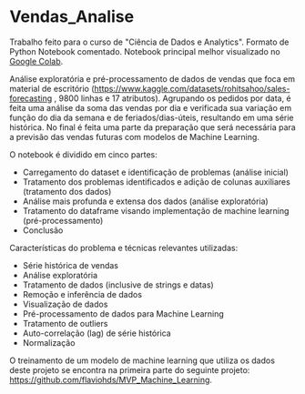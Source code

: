 # Vendas_Analise

Trabalho feito para o curso de "Ciência de Dados e Analytics". Formato de Python Notebook comentado. Notebook principal melhor visualizado no [Google Colab](https://colab.research.google.com/github/flaviohds/MVP_Vendas_Analise/blob/main/analise_vendas.ipynb).

Análise exploratória e pré-processamento de dados de vendas que foca em material de escritório (https://www.kaggle.com/datasets/rohitsahoo/sales-forecasting , 9800 linhas e 17 atributos). Agrupando os pedidos por data, é feita uma análise da soma das vendas por dia e verificada sua variação em função do dia da semana e de feriados/dias-úteis, resultando em uma série histórica. No final é feita uma parte da preparação que será necessária para a previsão das vendas futuras com modelos de Machine Learning.

O notebook é dividido em cinco partes:
- Carregamento do dataset e identificação de problemas (análise inicial)
- Tratamento dos problemas identificados e adição de colunas auxiliares (tratamento dos dados)
- Análise mais profunda e extensa dos dados (análise exploratória)
- Tratamento do dataframe visando implementação de machine learning (pré-processamento)
- Conclusão

Características do problema e técnicas relevantes utilizadas:
- Série histórica de vendas
- Análise exploratória
- Tratamento de dados (inclusive de strings e datas)
- Remoção e inferência de dados
- Visualização de dados
- Pré-processamento de dados para Machine Learning
- Tratamento de outliers
- Auto-correlação (lag) de série histórica
- Normalização

O treinamento de um modelo de machine learning que utiliza os dados deste projeto se encontra na primeira parte do seguinte projeto: https://github.com/flaviohds/MVP_Machine_Learning.
